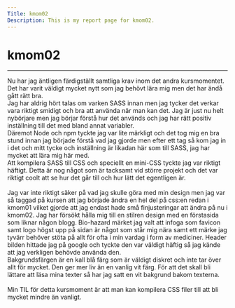 ```yaml
---
Title: kmom02
Description: This is my report page for kmom02.
---
```


kmom02
==========================
<hr>

Nu har jag äntligen färdigställt samtliga krav inom det andra kursmomentet. Det har varit väldigt mycket nytt som jag behövt lära mig men det har ändå gått rätt bra.<br>
Jag har aldrig hört talas om varken SASS innan men jag tycker det verkar vara riktigt smidigt och bra att använda när man kan det. Jag är just nu helt nybörjare men jag börjar förstå hur det används och jag har rätt positiv inställning till det med bland annat variabler.<br>
Däremot Node och npm tyckte jag var lite märkligt och det tog mig en bra stund innan jag började förstå vad jag gjorde men efter ett tag så kom jag in i det och mitt tycke och inställning är likadan här som till SASS, jag har mycket att lära mig här med. <br>
Att kompilera SASS till CSS och speciellt en mini-CSS tyckte jag var riktigt häftigt. Detta är nog något som är tacksamt vid större projekt och det var riktigt coolt att se hur det går till och hur lätt det egentligen är.<br><br>
Jag var inte riktigt säker på vad jag skulle göra med min design men jag var så taggad på kursen att jag började ändra en hel del på css:en redan i kmom01 vilket gjorde att jag endast hade små finjusteringar att ändra på nu i kmom02. Jag har försökt hålla mig till en stilren design med en förstasida som liknar någon blogg. Bio-hazard märket jag valt att infoga som favicon samt logo högst upp på sidan är något som står mig nära samt ett märke jag tyvärr behöver stöta på allt för ofta i min vardag i form av mediciner. Header bilden hittade jag på google och tyckte den var väldigt häftig så jag kände att jag verkligen behövde använda den.<br>
Bakgrundsfärgen är en kall blå färg som är väldigt diskret och inte tar över allt för mycket. Den ger mer liv än en vanlig vit färg. För att det skall bli lättare att läsa mina texter så har jag satt en vit bakgrund bakom texterna.<br><br>
Min TIL för detta kursmoment är att man kan kompilera CSS filer till att bli mycket mindre än vanligt.
